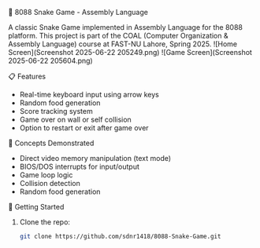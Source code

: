 🐍 8088 Snake Game - Assembly Language

A classic Snake Game implemented in Assembly Language for the 8088 platform. This project is part of the COAL (Computer Organization & Assembly Language) course at FAST-NU Lahore, Spring 2025.
![Home Screen](Screenshot 2025-06-22 205249.png)
![Game Screen](Screenshot 2025-06-22 205604.png)

📋 Features
- Real-time keyboard input using arrow keys
- Random food generation
- Score tracking system
- Game over on wall or self collision
- Option to restart or exit after game over

🧠 Concepts Demonstrated
- Direct video memory manipulation (text mode)
- BIOS/DOS interrupts for input/output
- Game loop logic
- Collision detection
- Random food generation

🚀 Getting Started
1. Clone the repo:
   ```bash
   git clone https://github.com/sdnr1418/8088-Snake-Game.git
